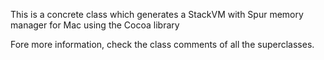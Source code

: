 This is a concrete class which generates a StackVM  with Spur memory manager for Mac using the Cocoa library

Fore more information, check the class comments of all the superclasses.
